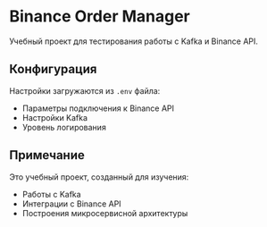 # Binance Order Manager

Учебный проект для тестирования работы с Kafka и Binance API. 

## Конфигурация
Настройки загружаются из `.env` файла:
- Параметры подключения к Binance API
- Настройки Kafka
- Уровень логирования

## Примечание

Это учебный проект, созданный для изучения:
- Работы с Kafka
- Интеграции с Binance API
- Построения микросервисной архитектуры